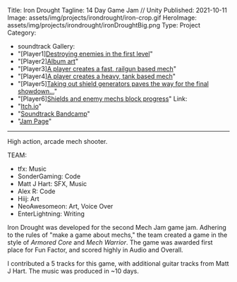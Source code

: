 ﻿Title: Iron Drought
Tagline:  14 Day Game Jam // Unity
Published: 2021-10-11
Image: assets/img/projects/irondrought/iron-crop.gif
HeroImage: assets/img/projects/irondrought/ironDroughtBig.png
Type: Project
Category: 
  - soundtrack
Gallery:
  - "[Player1][Destroying enemies in the first level](assets/img/projects/irondrought/iron.gif)"
  - "[Player2][Album art](assets/img/projects/irondrought/ironDroughtAlbum.png)"
  - "[Player3][A player creates a fast, railgun based mech](assets/img/projects/irondrought/custom1.png)"
  - "[Player4][A player creates a heavy, tank based mech](assets/img/projects/irondrought/custom2.png)"
  - "[Player5][Taking out shield generators paves the way for the final showdown...](assets/img/projects/irondrought/stage3.png)"
  - "[Player6][Shields and enemy mechs block progress](assets/img/projects/irondrought/stage1-1.png)"
Link:
  - "[Itch.io](https://sondergaming.itch.io/irondrought)"
  - "[Soundtrack Bandcamp](https://seawaves.bandcamp.com/album/iron-drought-ost)"
  - "[Jam Page](https://itch.io/jam/mechjam2)"
---
High action, arcade mech shooter.

TEAM:
-  tfx: Music
- SonderGaming: Code
- Matt J Hart: SFX, Music
- Alex R: Code
- Hiij: Art
- NeoAwesomeon: Art, Voice Over
- EnterLightning: Writing

Iron Drought was developed for the second Mech Jam game jam.  Adhering to the rules of "make a game about mechs," the team created a game in the style of _Armored Core_ and _Mech Warrior_.  The game was awarded first place for Fun Factor, and scored highly in Audio and Overall.

I contributed a 5 tracks for this game, with additional guitar tracks from Matt J Hart.  The music was produced in ~10 days.
